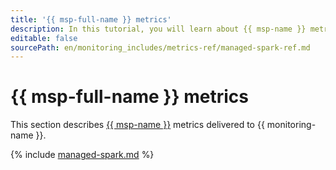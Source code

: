 ```yaml
---
title: '{{ msp-full-name }} metrics'
description: In this tutorial, you will learn about {{ msp-name }} metrics.
editable: false
sourcePath: en/monitoring_includes/metrics-ref/managed-spark-ref.md
---
```


# {{ msp-full-name }} metrics

This section describes [{{ msp-name }}](../../managed-spark/) metrics delivered to {{ monitoring-name }}.

{% include [managed-spark.md](../../_includes/monitoring/metrics-ref/managed-spark.md) %}